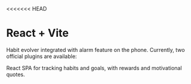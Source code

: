 <<<<<<< HEAD
# React + Vite

Habit evolver integrated with alarm feature on the phone.
Currently, two official plugins are available:

React SPA for tracking habits and goals, with rewards and motivational quotes.
